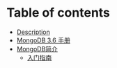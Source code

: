 # Table of contents

* [Description](README.md)
* [MongoDB 3.6 手册](main.md)
* [MongoDB简介](introduction/README.md)
  * [入门指南](introduction/gettingstarted.md)

